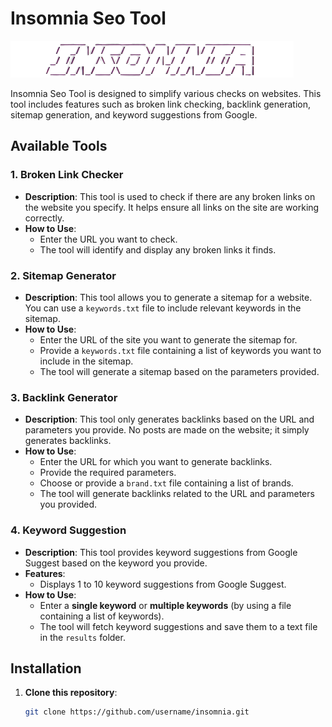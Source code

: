 # Insomnia Seo Tool

![Insomnia Logo](insomnia.png)

Insomnia Seo Tool is designed to simplify various checks on websites. This tool includes features such as broken link checking, backlink generation, sitemap generation, and keyword suggestions from Google.

## Available Tools

### 1. **Broken Link Checker**
   - **Description**: This tool is used to check if there are any broken links on the website you specify. It helps ensure all links on the site are working correctly.
   - **How to Use**:
     - Enter the URL you want to check.
     - The tool will identify and display any broken links it finds.

### 2. **Sitemap Generator**
   - **Description**: This tool allows you to generate a sitemap for a website. You can use a `keywords.txt` file to include relevant keywords in the sitemap.
   - **How to Use**:
     - Enter the URL of the site you want to generate the sitemap for.
     - Provide a `keywords.txt` file containing a list of keywords you want to include in the sitemap.
     - The tool will generate a sitemap based on the parameters provided.

### 3. **Backlink Generator**
   - **Description**: This tool only generates backlinks based on the URL and parameters you provide. No posts are made on the website; it simply generates backlinks.
   - **How to Use**:
     - Enter the URL for which you want to generate backlinks.
     - Provide the required parameters.
     - Choose or provide a `brand.txt` file containing a list of brands.
     - The tool will generate backlinks related to the URL and parameters you provided.

### 4. **Keyword Suggestion**
   - **Description**: This tool provides keyword suggestions from Google Suggest based on the keyword you provide.
   - **Features**:
     - Displays 1 to 10 keyword suggestions from Google Suggest.
   - **How to Use**:
     - Enter a **single keyword** or **multiple keywords** (by using a file containing a list of keywords).
     - The tool will fetch keyword suggestions and save them to a text file in the `results` folder.

## Installation

1. **Clone this repository**:

   ```bash
   git clone https://github.com/username/insomnia.git
